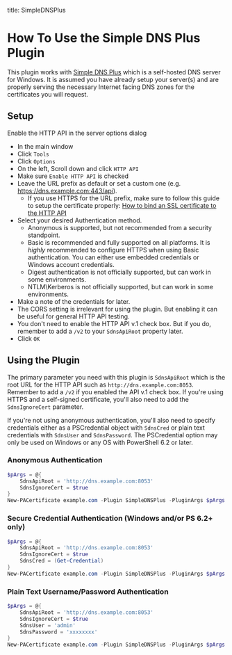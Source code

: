 title: SimpleDNSPlus

# How To Use the Simple DNS Plus Plugin

This plugin works with [Simple DNS Plus](https://simpledns.com/) which is a self-hosted DNS server for Windows. It is assumed you have already setup your server(s) and are properly serving the necessary Internet facing DNS zones for the certificates you will request.

## Setup

Enable the HTTP API in the server options dialog

- In the main window
- Click `Tools`
- Click `Options`
- On the left, Scroll down and click `HTTP API`
- Make sure `Enable HTTP API` is checked
- Leave the URL prefix as default or set a custom one (e.g. https://dns.example.com:443/api).
  - If you use HTTPS for the URL prefix, make sure to follow this guide to setup the certificate properly: [How to bind an SSL certificate to the HTTP API](https://simpledns.com/kb/163/how-to-bind-an-ssl-certificate-to-the-http-api)
- Select your desired Authentication method.
  - Anonymous is supported, but not recommended from a security standpoint.
  - Basic is recommended and fully supported on all platforms. It is *highly* recommended to configure HTTPS when using Basic authentication. You can either use embedded credentials or Windows account credentials.
  - Digest authentication is not officially supported, but can work in some environments.
  - NTLM\Kerberos is not officially supported, but can work in some environments.
- Make a note of the credentials for later.
- The CORS setting is irrelevant for using the plugin. But enabling it can be useful for general HTTP API testing.
- You don't need to enable the HTTP API v.1 check box. But if you do, remember to add a `/v2` to your `SdnsApiRoot` property later.
- Click `OK`

## Using the Plugin

The primary parameter you need with this plugin is `SdnsApiRoot` which is the root URL for the HTTP API such as `http://dns.example.com:8053`. Remember to add a `/v2` if you enabled the API v.1 check box. If you're using HTTPS and a self-signed certificate, you'll also need to add the `SdnsIgnoreCert` parameter.

If you're not using anonymous authentication, you'll also need to specify credentials either as a PSCredential object with `SdnsCred` or plain text credentials with `SdnsUser` and `SdnsPassword`. The PSCredential option may only be used on Windows or any OS with PowerShell 6.2 or later.

### Anonymous Authentication

```powershell
$pArgs = @{
    SdnsApiRoot = 'http://dns.example.com:8053'
    SdnsIgnoreCert = $true
}
New-PACertificate example.com -Plugin SimpleDNSPlus -PluginArgs $pArgs
```

### Secure Credential Authentication (Windows and/or PS 6.2+ only)

```powershell
$pArgs = @{
    SdnsApiRoot = 'http://dns.example.com:8053'
    SdnsIgnoreCert = $true
    SdnsCred = (Get-Credential)
}
New-PACertificate example.com -Plugin SimpleDNSPlus -PluginArgs $pArgs
```

### Plain Text Username/Password Authentication

```powershell
$pArgs = @{
    SdnsApiRoot = 'http://dns.example.com:8053'
    SdnsIgnoreCert = $true
    SdnsUser = 'admin'
    SdnsPassword = 'xxxxxxxx'
}
New-PACertificate example.com -Plugin SimpleDNSPlus -PluginArgs $pArgs
```
